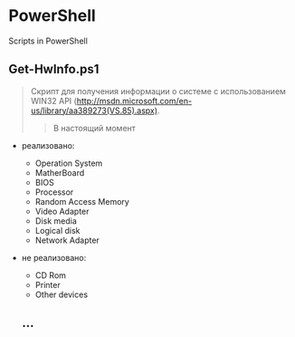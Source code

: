 # PowerShell
Scripts in PowerShell

## Get-HwInfo.ps1
> Скрипт для получения информации о системе с использованием WIN32 API (http://msdn.microsoft.com/en-us/library/aa389273(VS.85).aspx). 
>> В настоящий момент
+ реализовано:
  + Operation System
  + MatherBoard
  + BIOS
  + Processor
  + Random Access Memory
  + Video Adapter
  + Disk media
  + Logical disk
  + Network Adapter
+ не реализовано:
  + CD Rom
  + Printer
  + Other devices
  
  ## ...
